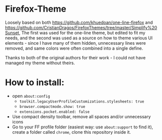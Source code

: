 # Firefox-Theme
Loosely based on both https://github.com/khuedoan/one-line-firefox and https://github.com/CristianDragos/FirefoxThemes/tree/master/Simplify%20Sunset, The first was used for the one-line theme, but edited to fit my needs, and the second was used as a source on how to theme various UI elements - since I have many of them hidden, unnecessary lines were removed, and same colors were often combined into a single define.

Thanks to both of the original authors for their work - I could not have managed my theme without theirs.

# How to install:
* open `about:config`
    * `toolkit.legacyUserProfileCustomizations.stylesheets: true`
    * `browser.compactmode.show: true`
    * `extensions.pocket.enabled: false`
* Use compact density toolbar, remove all spaces and/or unnecessary icons
* Go to your FF profile folder (easiest way: use `about:support` to find it), create a folder called `chrome`, clone this repository inside it.